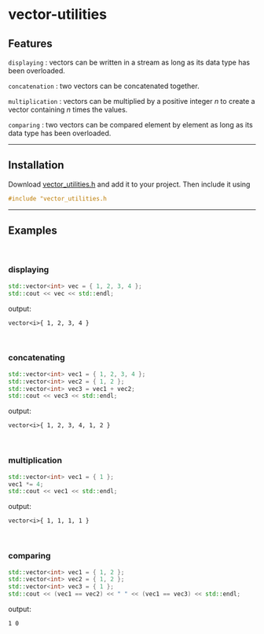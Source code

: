 # vector-utilities

## Features

`displaying` : vectors can be written in a stream as long as its data type has been overloaded.

`concatenation` : two vectors can be concatenated together.

`multiplication` : vectors can be multiplied by a positive integer *n* to create a vector containing *n* times the values.

`comparing` : two vectors can be compared element by element as long as its data type has been overloaded.

---

## Installation

Download [vector_utilities.h](https://raw.githubusercontent.com/Xorrad/vector-utilities/main/vector_utilities.h) and add it to your project. Then include it using 

```cpp
#include "vector_utilities.h
```

---

## Examples

<br>

### displaying
```cpp
std::vector<int> vec = { 1, 2, 3, 4 };
std::cout << vec << std::endl;
```
output:
```
vector<i>{ 1, 2, 3, 4 }
```

<br>

### concatenating
```cpp
std::vector<int> vec1 = { 1, 2, 3, 4 };
std::vector<int> vec2 = { 1, 2 };
std::vector<int> vec3 = vec1 + vec2;
std::cout << vec3 << std::endl;
```
output:
```
vector<i>{ 1, 2, 3, 4, 1, 2 }
```

<br>

### multiplication
```cpp
std::vector<int> vec1 = { 1 };
vec1 *= 4;
std::cout << vec1 << std::endl;
```
output:
```
vector<i>{ 1, 1, 1, 1 }
```

<br>

### comparing
```cpp
std::vector<int> vec1 = { 1, 2 };
std::vector<int> vec2 = { 1, 2 };
std::vector<int> vec3 = { 1 };
std::cout << (vec1 == vec2) << " " << (vec1 == vec3) << std::endl;
```
output:
```
1 0
```